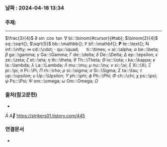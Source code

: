 
### 날짜 : 2024-04-18 13:34

### 주제: 

---
$\frac{3}{4}$ 
$\partial$ 
$\sin$ 
$\cos$ 
$\tan$
$\nabla$ 
bi:::\binom{#cursor}{#tab};  $\binom{2}{4}$
sq:::\sqrt{};       $\sqrt{5}$
bb:::\mathbb{}; $\mathbb{P}$ 
bf:::\mathbf{}; $\mathbf{P}$
te:::\text{}; $\text{N}$
inf:::\infty; $\infty$
cd:::\cdot; $\cdot$
qu:::\quad; $\quad$ 
ti:::\times; $\times$
al:::\alpha; $\alpha$
be:::\beta; $\beta$
ga:::\gamma; $\gamma$
Ga:::\Gamma; $\Gamma$
de:::\delta; $\delta$
De:::\Delta; $\Delta$
ep:::\epsilon; $\epsilon$
ze:::\zeta; $\zeta$
et:::\eta; $\eta$
th:::\theta; $\theta$
Th:::\Theta; $\Theta$
io:::\iota; $\iota$
ka:::\kappa; $\kappa$
la:::\lambda; $\lambda$
La:::\Lambda; $\Lambda$
mu:::\mu; $\mu$
nu:::\nu; $\nu$
xi:::\xi; $\xi$
Xi:::\Xi; $\Xi$
pi:::\pi; $\pi$
Pi:::\Pi; $\Pi$
rh:::\rho; $\rho$
si:::\sigma; $\sigma$
Si:::\Sigma; $\Sigma$
ta:::\tau; $\tau$
up:::\upsilon; $\upsilon$
Up:::\Upsilon; $\Upsilon$
ph:::\phi; $\phi$
Ph:::\Phi; $\Phi$
ch:::\chi; $\chi$
ps:::\psi; $\psi$
Ps:::\Psi; $\Psi$
om:::\omega; $\omega$
Om:::Omega; $\Omega$  
### 출처(참고문헌)
-
$\bar{A}$ 
$\vec{A}$
https://strikers01.tistory.com/445
### 연결문서
-